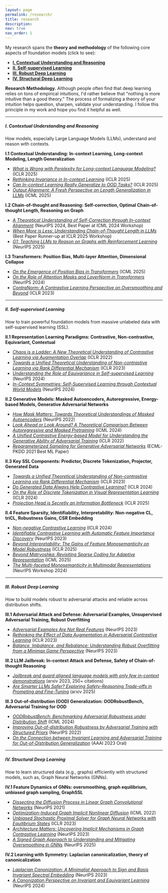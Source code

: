 ```yaml
---
layout: page
permalink: /research/
title: research
description:
nav: true
nav_order: 1
---
```


My research spans the **theory and methodology** of the following core aspects of foundation models (click to see):
- [**I. Contextual Understanding and Reasoning**](#i-contextual-understanding-and-reasoning)
- [**II. Self-supervised Learning**](#ii-self-supervised-learning)
- [**III. Robust Deep Learning**](#iii-robust-deep-learning)
- [**IV. Structural Deep Learning**](#iv-structural-deep-learning)

**Research Methodology.** Although people often find that deep learning relies on tons of empirical intuitions, I'd rather believe that "nothing is more intuitive than a good theory." The process of formalizing a theory of your intuition helps question, sharpen, validate your understanding. I follow this principle in my work and hope you find it helpful as well.

---
##### **I. Contextual Understanding and Reasoning**

How models, especially Large Language Models (LLMs), understand and reason with contexts.

**I.1 Contextual Understanding: In-context Learning, Long-context Modeling, Length Generalization**
- [*What is Wrong with Perplexity for Long-context Language Modeling?*](https://openreview.net/pdf?id=fL4qWkSmtM) (ICLR 2025)
- [*Rethinking Invariance in In-context Learning*](https://openreview.net/pdf?id=q1UyoY3MgJ) (ICLR 2025)  
- [*Can In-context Learning Really Generalize to OOD Tasks?*](https://openreview.net/pdf?id=INe4otjryz) (ICLR 2025)  
- [*Output Alignment: A Fresh Perspective on Length Generalization in LLMs*](https://openreview.net/pdf?id=sxL3irchez) (ICML 2025)


**I.2 Chain-of-thought and Reasoning: Self-correction, Optimal Chain-of-thought Length, Reasoning on Graph**
- [*A Theoretical Understanding of Self-Correction through In-context Alignment*](https://arxiv.org/pdf/2405.18634) (NeurIPS 2024, Best Paper at ICML 2024 Workshop)  
- [*When More is Less: Understanding Chain-of-Thought Length in LLMs*](https://arxiv.org/abs/2502.07266) (Best Paper Runner-up at ICLR 2025 Workshop)  
- [*G1: Teaching LLMs to Reason on Graphs with Reinforcement Learning*](https://www.arxiv.org/pdf/2505.18499) (NeurIPS 2025)


**I.3 Transformers: Position Bias, Multi-layer Attention, Dimensional Collapse**
- [*On the Emergence of Position Bias in Transformers*](https://www.arxiv.org/pdf/2502.01951) (ICML 2025)
- [*On the Role of Attention Masks and LayerNorm in Transformers*](https://arxiv.org/pdf/2405.18781) (NeurIPS 2024)  
- [*ContraNorm: A Contrastive Learning Perspective on Oversmoothing and Beyond*](https://openreview.net/pdf?id=SM7XkJouWHm) (ICLR 2023)  


---
##### **II. Self-supervised Learning**
How to train powerful foundation models from massive unlabeled data with self-supervised learning (SSL).

**II.1 Representation Learning Paradigms: Contrastive, Non-contrastive, Equivariant, Contextual**
- [*Chaos is a Ladder: A New Theoretical Understanding of Contrastive Learning via Augmentation Overlap*](http://arxiv.org/pdf/2203.13457) (ICLR 2022)  
- [*Towards a Unified Theoretical Understanding of Non-contrastive Learning via Rank Differential Mechanism*](https://openreview.net/pdf?id=cIbjyd2Vcy) (ICLR 2023)  
- [*Understanding the Role of Equivariance in Self-supervised Learning*](https://arxiv.org/pdf/2411.06508) (NeurIPS 2024)  
- [*In-Context Symmetries: Self-Supervised Learning through Contextual World Models*](https://arxiv.org/pdf/2405.18193) (NeurIPS 2024)

**II.2 Generative Models: Masked Autoencoders, Autoregressive, Energy-based Models, Generative Adversarial Networks**
- [*How Mask Matters: Towards Theoretical Understandings of Masked Autoencoders*](https://arxiv.org/pdf/2210.08344) (NeurIPS 2022)  
- [*Look Ahead or Look Around? A Theoretical Comparison Between Autoregressive and Masked Pretraining*](https://openreview.net/pdf?id=2rPoTgEmjV) (ICML 2024)  
- [*A Unified Contrastive Energy-based Model for Understanding the Generative Ability of Adversarial Training*](http://arxiv.org/pdf/2203.13455) (ICLR 2022)  
- [*Reparameterized Sampling for Generative Adversarial Networks*](https://arxiv.org/pdf/2107.00352) (ECML-PKDD 2021 Best ML Paper)  

**II.3 Key SSL Components: Predictor, Discrete Tokenization, Projector, Generated Data**  
- [*Towards a Unified Theoretical Understanding of Non-contrastive Learning via Rank Differential Mechanism*](https://openreview.net/pdf?id=cIbjyd2Vcy) (ICLR 2023)  
- [*Do Generated Data Always Help Contrastive Learning?*](https://arxiv.org/pdf/2403.12448.pdf) (ICLR 2024)  
- [*On the Role of Discrete Tokenization in Visual Representation Learning*](https://openreview.net/pdf?id=WNLAkjUm19) (ICLR 2024)  
- [*Projection Head is Secretly an Information Bottleneck*](https://openreview.net/pdf?id=L0evcuybH5) (ICLR 2025)  

**II.4 Feature Sparsity, Identifiability, Interpretability: Non-negative CL, triCL, Robustness Gains, CSR Embedding**
- [*Non-negative Contrastive Learning*](https://arxiv.org/pdf/2403.12459) (ICLR 2024)  
- [*Identifiable Contrastive Learning with Automatic Feature Importance Discovery*](https://arxiv.org/pdf/2310.18904.pdf) (NeurIPS 2023)  
- [*Beyond Interpretability: The Gains of Feature Monosemanticity on Model Robustness*](https://openreview.net/forum?id=g6Qc3p7JH5) (ICLR 2025)  
- [*Beyond Matryoshka: Revisiting Sparse Coding for Adaptive Representation*](https://www.arxiv.org/pdf/2503.01776) (ICML 2025)  
- [*The Multi-faceted Monosemanticity in Multimodal Representations*](https://openreview.net/pdf?id=9NLRpwfLnT) (NeurIPS Workshop 2024)


---

##### **III. Robust Deep Learning**

How to build models robust to adversarial attacks and reliable across distribution shifts.

**III.1 Adversarial Attack and Defense: Adversarial Examples, Unsupervised Adversarial Training, Robust Overfitting**
- [*Adversarial Examples Are Not Real Features*](https://arxiv.org/pdf/2310.18936.pdf) (NeurIPS 2023)  
- [*Rethinking the Effect of Data Augmentation in Adversarial Contrastive Learning*](https://openreview.net/pdf?id=0qmwFNJyxCL) (ICLR 2023)  
- [*Balance, Imbalance, and Rebalance: Understanding Robust Overfitting from a Minimax Game Perspective*](https://arxiv.org/pdf/2310.19360.pdf) (NeurIPS 2023)

**III.2 LLM Jailbreak: In-context Attack and Defense, Safety of Chain-of-thought Reasoning**
- [*Jailbreak and guard aligned language models with only few in-context demonstrations*](https://arxiv.org/pdf/2310.06387) (arxiv 2023, 250+ citations)  
- [*Are Smarter LLMs Safer? Exploring Safety-Reasoning Trade-offs in Prompting and Fine-Tuning*](https://arxiv.org/pdf/2502.09673) (arxiv 2025)

**III.3 Out-of-distribution (OOD) Generalization: OODRobustBench, Adversarial Training for OOD**
- [*OODRobustBench: Benchmarking Adversarial Robustness under Distribution Shift*](https://arxiv.org/pdf/2310.12793) (ICML 2024)  
- [*Improving Out-of-distribution Robustness by Adversarial Training with Structured Priors*](https://arxiv.org/pdf/2210.06807) (NeurIPS 2022)  
- [*On the Connection between Invariant Learning and Adversarial Training for Out-of-Distribution Generalization*](https://arxiv.org/pdf/2212.09082.pdf) (AAAI 2023 Oral)

---

##### **IV. Structural Deep Learning**

How to learn structured data (e.g., graphs) efficiently with structured models, such as, Graph Neural Networks (GNNs).

**IV.1 Feature Dynamics of GNNs: oversmoothing, graph equilibrium, unbiased graph sampling, GraphSSL**
- [*Dissecting the Diffusion Process in Linear Graph Convolutional Networks*](https://arxiv.org/pdf/2102.10739) (NeurIPS 2021)  
- [*Optimization-Induced Graph Implicit Nonlinear Diffusion*](https://proceedings.mlr.press/v162/chen22z/chen22z.pdf) (ICML 2022)  
- [*Unbiased Stochastic Proximal Solver for Graph Neural Networks with Equilibrium States*](https://openreview.net/pdf?id=j3cUWIMsFBN) (ICLR 2023)  
- [*Architecture Matters: Uncovering Implicit Mechanisms in Graph Contrastive Learning*](https://arxiv.org/pdf/2311.02687.pdf) (NeurIPS 2023)  
- [*A Signed Graph Approach to Understanding and Mitigating Oversmoothing in GNNs*](https://www.arxiv.org/pdf/2502.11394) (NeurIPS 2025)

**IV.2 Learning with Symmetry: Laplacian canonicalization, theory of canonicalization**
- [*Laplacian Canonization: A Minimalist Approach to Sign and Basis Invariant Spectral Embedding*](https://arxiv.org/pdf/2310.18716.pdf) (NeurIPS 2023)  
- [*A Canonization Perspective on Invariant and Equivariant Learning*](https://arxiv.org/pdf/2405.18378) (NeurIPS 2024)  


<!-- **I. unsupervised learning** <br>
- Self-supervised Learning: Contrastive (ICLR'22; ICLR'23), Non-contrastive (ICLR'23), Equivariant (NeurIPS'24), ContextSSL (ours, NeurIPS'24, CSAIL News)
- Generative Models: Masked Autoencoders (NeurIPS'22), Autoregressive (ICML'24), Energy-based Model (ICLR'22), GAN (ECML-PKDD'21 Best ML Paper)
- Key SSL Components: Predictor/asymmetry module (DINO, BYOL, SimSiam, SwAV) (ICLR'23), Discrete Tokenization (ICLR'24), Projector (ICLR'25), Generated Data (ICLR'25)
- Sparsity and Interpretability: Non-negative CL (ICLR'24), triCL (NeurIPS'23), Beyond Interpretability (ICLR'25), CSR (ICML'25), 

**II. Understanding and Reasoning with Large Language Models:**
- In-context/long-context learning: LongPPL & LongCE (ICLR'25), position bias (ICML'25), invariance of ICL (ICLR'25), OOD of ICL (ICLR'25)
- Reasonsing: Self-correction (NeurIPS'25), CoT Length (ICLR-W'25 Award), reasoning on graph (G1, arxiv)
- Transformers: position bias (ICML'25), dimensional collapse (ICLR'23)

**III. Structured Representation Learning:**
- Feature dynamics of Graph Neural Networks: DGC (NeurIPS'21), GIND (ICML'22), G2CN (ICML'22), GraphSSL (NeurIPS'23, )
- Learning with symmetry: Laplacian canonicalization (NeurIPS'23), theory of canonicalization (NeurIPS'24)

**IV. Robust and Trustworthy Machine Learning:**
- Out-of-distribution generalzaition: OODRobustBench (ICML'23), Adversarial Training (NeurIPS'22, AAAI'23)
- Adversarial Attack and Defense: Not Real Features (NeurIPS'23), Robust overfitting (NeurIPS'23)
- LLM safety: in-context attack and defense (arxiv, featured by Anthropic), reasoning safety (arxiv)  -->

